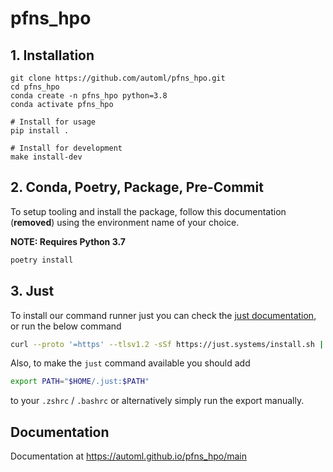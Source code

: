 # pfns_hpo



## 1. Installation
```
git clone https://github.com/automl/pfns_hpo.git
cd pfns_hpo
conda create -n pfns_hpo python=3.8
conda activate pfns_hpo

# Install for usage
pip install .

# Install for development
make install-dev
```


## 2. Conda, Poetry, Package, Pre-Commit

To setup tooling and install the package, follow this documentation (**removed**) using the environment name of your choice.

**NOTE: Requires Python 3.7**

```bash
poetry install
```

## 3. Just

To install our command runner just you can check the [just documentation](https://github.com/casey/just#installation), or run the below command

```bash
curl --proto '=https' --tlsv1.2 -sSf https://just.systems/install.sh | bash -s -- --to $HOME/.just
```

Also, to make the `just` command available you should add

```bash
export PATH="$HOME/.just:$PATH"
```

to your `.zshrc` / `.bashrc` or alternatively simply run the export manually.

## Documentation

Documentation at https://automl.github.io/pfns_hpo/main

